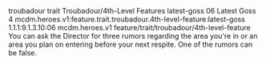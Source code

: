 <ability>
  <metadata>
    <class>troubadour</class>
    <feature_type>trait</feature_type>
    <file_dpath>Troubadour/4th-Level Features</file_dpath>
    <item_id>latest-goss</item_id>
    <item_index>06</item_index>
    <item_name>Latest Goss</item_name>
    <level>4</level>
    <scc>mcdm.heroes.v1:feature.trait.troubadour.4th-level-feature:latest-goss</scc>
    <scdc>1.1.1:9.1.3.10:06</scdc>
    <source>mcdm.heroes.v1</source>
    <type>feature/trait/troubadour/4th-level-feature</type>
  </metadata>
  <effects>
    <effect type="mundane">You can ask the Director for three rumors regarding the area you&apos;re in or an area you plan on entering before your next respite. One of the rumors can be false.</effect>
  </effects>
</ability>

